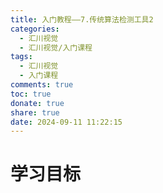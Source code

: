 ```yaml
---
title: 入门教程——7.传统算法检测工具2
categories:
  - 汇川视觉
  - 汇川视觉/入门课程
tags:
  - 汇川视觉
  - 入门课程
comments: true
toc: true
donate: true
share: true
date: 2024-09-11 11:22:15
---
```


# 学习目标



